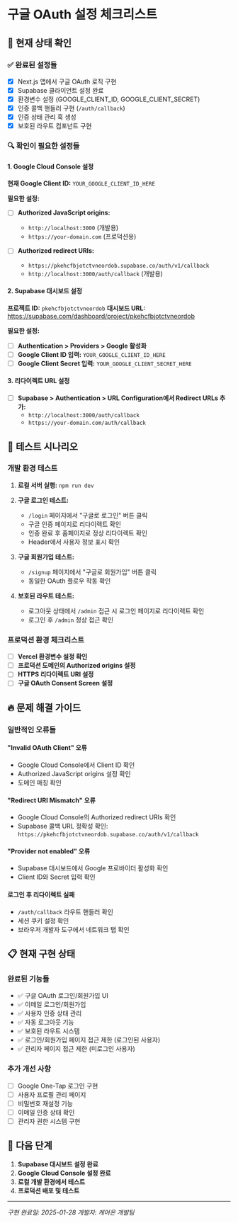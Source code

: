 # 구글 OAuth 설정 체크리스트

## 🔧 현재 상태 확인

### ✅ 완료된 설정들
- [x] Next.js 앱에서 구글 OAuth 로직 구현
- [x] Supabase 클라이언트 설정 완료
- [x] 환경변수 설정 (GOOGLE_CLIENT_ID, GOOGLE_CLIENT_SECRET)
- [x] 인증 콜백 핸들러 구현 (`/auth/callback`)
- [x] 인증 상태 관리 훅 생성
- [x] 보호된 라우트 컴포넌트 구현

### 🔍 확인이 필요한 설정들

#### 1. Google Cloud Console 설정
**현재 Google Client ID:** `YOUR_GOOGLE_CLIENT_ID_HERE`

**필요한 설정:**
- [ ] **Authorized JavaScript origins:**
  - `http://localhost:3000` (개발용)
  - `https://your-domain.com` (프로덕션용)
  
- [ ] **Authorized redirect URIs:**
  - `https://pkehcfbjotctvneordob.supabase.co/auth/v1/callback`
  - `http://localhost:3000/auth/callback` (개발용)

#### 2. Supabase 대시보드 설정
**프로젝트 ID:** `pkehcfbjotctvneordob`
**대시보드 URL:** https://supabase.com/dashboard/project/pkehcfbjotctvneordob

**필요한 설정:**
- [ ] **Authentication > Providers > Google 활성화**
- [ ] **Google Client ID 입력:** `YOUR_GOOGLE_CLIENT_ID_HERE`
- [ ] **Google Client Secret 입력:** `YOUR_GOOGLE_CLIENT_SECRET_HERE`

#### 3. 리다이렉트 URL 설정
- [ ] **Supabase > Authentication > URL Configuration에서 Redirect URLs 추가:**
  - `http://localhost:3000/auth/callback`
  - `https://your-domain.com/auth/callback`

## 🧪 테스트 시나리오

### 개발 환경 테스트
1. **로컬 서버 실행:** `npm run dev`
2. **구글 로그인 테스트:**
   - `/login` 페이지에서 "구글로 로그인" 버튼 클릭
   - 구글 인증 페이지로 리다이렉트 확인
   - 인증 완료 후 홈페이지로 정상 리다이렉트 확인
   - Header에서 사용자 정보 표시 확인

3. **구글 회원가입 테스트:**
   - `/signup` 페이지에서 "구글로 회원가입" 버튼 클릭
   - 동일한 OAuth 플로우 작동 확인

4. **보호된 라우트 테스트:**
   - 로그아웃 상태에서 `/admin` 접근 시 로그인 페이지로 리다이렉트 확인
   - 로그인 후 `/admin` 정상 접근 확인

### 프로덕션 환경 체크리스트
- [ ] **Vercel 환경변수 설정 확인**
- [ ] **프로덕션 도메인의 Authorized origins 설정**
- [ ] **HTTPS 리다이렉트 URI 설정**
- [ ] **구글 OAuth Consent Screen 설정**

## 🔥 문제 해결 가이드

### 일반적인 오류들

#### "Invalid OAuth Client" 오류
- Google Cloud Console에서 Client ID 확인
- Authorized JavaScript origins 설정 확인
- 도메인 매칭 확인

#### "Redirect URI Mismatch" 오류
- Google Cloud Console의 Authorized redirect URIs 확인
- Supabase 콜백 URL 정확성 확인: `https://pkehcfbjotctvneordob.supabase.co/auth/v1/callback`

#### "Provider not enabled" 오류
- Supabase 대시보드에서 Google 프로바이더 활성화 확인
- Client ID와 Secret 입력 확인

#### 로그인 후 리다이렉트 실패
- `/auth/callback` 라우트 핸들러 확인
- 세션 쿠키 설정 확인
- 브라우저 개발자 도구에서 네트워크 탭 확인

## 📋 현재 구현 상태

### 완료된 기능들
- ✅ 구글 OAuth 로그인/회원가입 UI
- ✅ 이메일 로그인/회원가입
- ✅ 사용자 인증 상태 관리
- ✅ 자동 로그아웃 기능
- ✅ 보호된 라우트 시스템
- ✅ 로그인/회원가입 페이지 접근 제한 (로그인된 사용자)
- ✅ 관리자 페이지 접근 제한 (미로그인 사용자)

### 추가 개선 사항
- [ ] Google One-Tap 로그인 구현
- [ ] 사용자 프로필 관리 페이지
- [ ] 비밀번호 재설정 기능
- [ ] 이메일 인증 상태 확인
- [ ] 관리자 권한 시스템 구현

## 🚀 다음 단계

1. **Supabase 대시보드 설정 완료**
2. **Google Cloud Console 설정 완료**  
3. **로컬 개발 환경에서 테스트**
4. **프로덕션 배포 및 테스트**

---

*구현 완료일: 2025-01-28*
*개발자: 케어온 개발팀*










